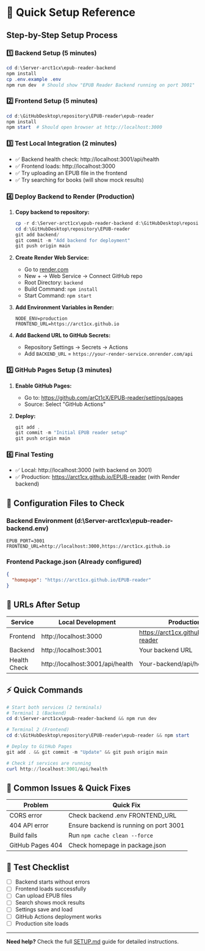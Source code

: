 # 🚀 Quick Setup Reference

## Step-by-Step Setup Process

### 1️⃣ Backend Setup (5 minutes)
```powershell
cd d:\Server-arct1cx\epub-reader-backend
npm install
cp .env.example .env
npm run dev  # Should show "EPUB Reader Backend running on port 3001"
```

### 2️⃣ Frontend Setup (5 minutes)
```powershell
cd d:\GitHubDesktop\repository\EPUB-reader\epub-reader
npm install
npm start  # Should open browser at http://localhost:3000
```

### 3️⃣ Test Local Integration (2 minutes)
- ✅ Backend health check: http://localhost:3001/api/health
- ✅ Frontend loads: http://localhost:3000
- ✅ Try uploading an EPUB file in the frontend
- ✅ Try searching for books (will show mock results)

### 4️⃣ Deploy Backend to Render (Production) 
1. **Copy backend to repository:**
   ```powershell
   cp -r d:\Server-arct1cx\epub-reader-backend d:\GitHubDesktop\repository\EPUB-reader\backend
   cd d:\GitHubDesktop\repository\EPUB-reader
   git add backend/
   git commit -m "Add backend for deployment"
   git push origin main
   ```

2. **Create Render Web Service:**
   - Go to [render.com](https://render.com)
   - New + → Web Service → Connect GitHub repo
   - Root Directory: `backend`
   - Build Command: `npm install`
   - Start Command: `npm start`

3. **Add Environment Variables in Render:**
   ```env
   NODE_ENV=production
   FRONTEND_URL=https://arct1cx.github.io
   ```

4. **Add Backend URL to GitHub Secrets:**
   - Repository Settings → Secrets → Actions
   - Add `BACKEND_URL` = `https://your-render-service.onrender.com/api`

### 5️⃣ GitHub Pages Setup (3 minutes)
1. **Enable GitHub Pages:**
   - Go to: https://github.com/arCt1cX/EPUB-reader/settings/pages
   - Source: Select "GitHub Actions"

2. **Deploy:**
   ```powershell
   git add .
   git commit -m "Initial EPUB reader setup"
   git push origin main
   ```

### 6️⃣ Final Testing
- ✅ Local: http://localhost:3000 (with backend on 3001)
- ✅ Production: https://arct1cx.github.io/EPUB-reader (with Render backend)

## 🔧 Configuration Files to Check

### Backend Environment (d:\Server-arct1cx\epub-reader-backend\.env)
```env
EPUB_PORT=3001
FRONTEND_URL=http://localhost:3000,https://arct1cx.github.io
```

### Frontend Package.json (Already configured)
```json
{
  "homepage": "https://arct1cx.github.io/EPUB-reader"
}
```

## 🎯 URLs After Setup

| Service | Local Development | Production |
|---------|------------------|------------|
| Frontend | http://localhost:3000 | https://arct1cx.github.io/EPUB-reader |
| Backend | http://localhost:3001 | Your backend URL |
| Health Check | http://localhost:3001/api/health | Your-backend/api/health |

## ⚡ Quick Commands

```powershell
# Start both services (2 terminals)
# Terminal 1 (Backend)
cd d:\Server-arct1cx\epub-reader-backend && npm run dev

# Terminal 2 (Frontend)
cd d:\GitHubDesktop\repository\EPUB-reader\epub-reader && npm start

# Deploy to GitHub Pages
git add . && git commit -m "Update" && git push origin main

# Check if services are running
curl http://localhost:3001/api/health
```

## 🚨 Common Issues & Quick Fixes

| Problem | Quick Fix |
|---------|-----------|
| CORS error | Check backend .env FRONTEND_URL |
| 404 API error | Ensure backend is running on port 3001 |
| Build fails | Run `npm cache clean --force` |
| GitHub Pages 404 | Check homepage in package.json |

## 📱 Test Checklist

- [ ] Backend starts without errors
- [ ] Frontend loads successfully
- [ ] Can upload EPUB files
- [ ] Search shows mock results
- [ ] Settings save and load
- [ ] GitHub Actions deployment works
- [ ] Production site loads

---

**Need help?** Check the full [SETUP.md](./SETUP.md) guide for detailed instructions.
